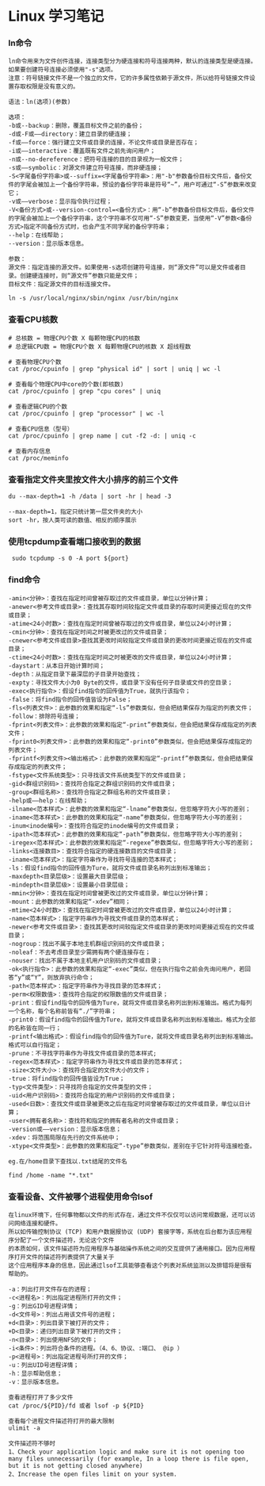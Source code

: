 Linux 学习笔记
=============

### ln命令
    ln命令用来为文件创件连接，连接类型分为硬连接和符号连接两种，默认的连接类型是硬连接。如果要创建符号连接必须使用"-s"选项。
    注意：符号链接文件不是一个独立的文件，它的许多属性依赖于源文件，所以给符号链接文件设置存取权限是没有意义的。
    
    语法：ln(选项)(参数)
    
    选项：
    -b或--backup：删除，覆盖目标文件之前的备份；
    -d或-F或——directory：建立目录的硬连接；
    -f或——force：强行建立文件或目录的连接，不论文件或目录是否存在；
    -i或——interactive：覆盖既有文件之前先询问用户；
    -n或--no-dereference：把符号连接的目的目录视为一般文件；
    -s或——symbolic：对源文件建立符号连接，而非硬连接；
    -S<字尾备份字符串>或--suffix=<字尾备份字符串>：用"-b"参数备份目标文件后，备份文件的字尾会被加上一个备份字符串，预设的备份字符串是符号“~”，用户可通过“-S”参数来改变它；
    -v或——verbose：显示指令执行过程；
    -V<备份方式>或--version-control=<备份方式>：用“-b”参数备份目标文件后，备份文件的字尾会被加上一个备份字符串，这个字符串不仅可用“-S”参数变更，当使用“-V”参数<备份方式>指定不同备份方式时，也会产生不同字尾的备份字符串；
    --help：在线帮助；
    --version：显示版本信息。
    
    参数：
    源文件：指定连接的源文件。如果使用-s选项创建符号连接，则“源文件”可以是文件或者目录。创建硬连接时，则“源文件”参数只能是文件；
    目标文件：指定源文件的目标连接文件。
    
    ln -s /usr/local/nginx/sbin/nginx /usr/bin/nginx
    
### 查看CPU核数
    # 总核数 = 物理CPU个数 X 每颗物理CPU的核数 
    # 总逻辑CPU数 = 物理CPU个数 X 每颗物理CPU的核数 X 超线程数
    
    # 查看物理CPU个数
    cat /proc/cpuinfo | grep "physical id" | sort | uniq | wc -l
    
    # 查看每个物理CPU中core的个数(即核数)
    cat /proc/cpuinfo | grep "cpu cores" | uniq
    
    # 查看逻辑CPU的个数
    cat /proc/cpuinfo | grep "processor" | wc -l
    
    # 查看CPU信息（型号）
    cat /proc/cpuinfo | grep name | cut -f2 -d: | uniq -c
    
    # 查看内存信息
    cat /proc/meminfo
    
### 查看指定文件夹里按文件大小排序的前三个文件
    du --max-depth=1 -h /data | sort -hr | head -3
    
    --max-depth=1，指定只统计第一层文件夹的大小
    sort -hr，按人类可读的数值、相反的顺序展示
    
 ### 使用tcpdump查看端口接收到的数据
     sudo tcpdump -s 0 -A port ${port}
     
 ### find命令
    -amin<分钟>：查找在指定时间曾被存取过的文件或目录，单位以分钟计算；
    -anewer<参考文件或目录>：查找其存取时间较指定文件或目录的存取时间更接近现在的文件或目录；
    -atime<24小时数>：查找在指定时间曾被存取过的文件或目录，单位以24小时计算；
    -cmin<分钟>：查找在指定时间之时被更改过的文件或目录；
    -cnewer<参考文件或目录>查找其更改时间较指定文件或目录的更改时间更接近现在的文件或目录；
    -ctime<24小时数>：查找在指定时间之时被更改的文件或目录，单位以24小时计算；
    -daystart：从本日开始计算时间；
    -depth：从指定目录下最深层的子目录开始查找；
    -expty：寻找文件大小为0 Byte的文件，或目录下没有任何子目录或文件的空目录；
    -exec<执行指令>：假设find指令的回传值为True，就执行该指令；
    -false：将find指令的回传值皆设为False；
    -fls<列表文件>：此参数的效果和指定“-ls”参数类似，但会把结果保存为指定的列表文件；
    -follow：排除符号连接；
    -fprint<列表文件>：此参数的效果和指定“-print”参数类似，但会把结果保存成指定的列表文件；
    -fprint0<列表文件>：此参数的效果和指定“-print0”参数类似，但会把结果保存成指定的列表文件；
    -fprintf<列表文件><输出格式>：此参数的效果和指定“-printf”参数类似，但会把结果保存成指定的列表文件；
    -fstype<文件系统类型>：只寻找该文件系统类型下的文件或目录；
    -gid<群组识别码>：查找符合指定之群组识别码的文件或目录；
    -group<群组名称>：查找符合指定之群组名称的文件或目录；
    -help或——help：在线帮助；
    -ilname<范本样式>：此参数的效果和指定“-lname”参数类似，但忽略字符大小写的差别；
    -iname<范本样式>：此参数的效果和指定“-name”参数类似，但忽略字符大小写的差别；
    -inum<inode编号>：查找符合指定的inode编号的文件或目录；
    -ipath<范本样式>：此参数的效果和指定“-path”参数类似，但忽略字符大小写的差别；
    -iregex<范本样式>：此参数的效果和指定“-regexe”参数类似，但忽略字符大小写的差别；
    -links<连接数目>：查找符合指定的硬连接数目的文件或目录；
    -iname<范本样式>：指定字符串作为寻找符号连接的范本样式；
    -ls：假设find指令的回传值为Ture，就将文件或目录名称列出到标准输出；
    -maxdepth<目录层级>：设置最大目录层级；
    -mindepth<目录层级>：设置最小目录层级；
    -mmin<分钟>：查找在指定时间曾被更改过的文件或目录，单位以分钟计算；
    -mount：此参数的效果和指定“-xdev”相同；
    -mtime<24小时数>：查找在指定时间曾被更改过的文件或目录，单位以24小时计算；
    -name<范本样式>：指定字符串作为寻找文件或目录的范本样式；
    -newer<参考文件或目录>：查找其更改时间较指定文件或目录的更改时间更接近现在的文件或目录；
    -nogroup：找出不属于本地主机群组识别码的文件或目录；
    -noleaf：不去考虑目录至少需拥有两个硬连接存在；
    -nouser：找出不属于本地主机用户识别码的文件或目录；
    -ok<执行指令>：此参数的效果和指定“-exec”类似，但在执行指令之前会先询问用户，若回答“y”或“Y”，则放弃执行命令；
    -path<范本样式>：指定字符串作为寻找目录的范本样式；
    -perm<权限数值>：查找符合指定的权限数值的文件或目录；
    -print：假设find指令的回传值为Ture，就将文件或目录名称列出到标准输出。格式为每列一个名称，每个名称前皆有“./”字符串；
    -print0：假设find指令的回传值为Ture，就将文件或目录名称列出到标准输出。格式为全部的名称皆在同一行；
    -printf<输出格式>：假设find指令的回传值为Ture，就将文件或目录名称列出到标准输出。格式可以自行指定；
    -prune：不寻找字符串作为寻找文件或目录的范本样式;
    -regex<范本样式>：指定字符串作为寻找文件或目录的范本样式；
    -size<文件大小>：查找符合指定的文件大小的文件；
    -true：将find指令的回传值皆设为True；
    -typ<文件类型>：只寻找符合指定的文件类型的文件；
    -uid<用户识别码>：查找符合指定的用户识别码的文件或目录；
    -used<日数>：查找文件或目录被更改之后在指定时间曾被存取过的文件或目录，单位以日计算；
    -user<拥有者名称>：查找符和指定的拥有者名称的文件或目录；
    -version或——version：显示版本信息；
    -xdev：将范围局限在先行的文件系统中；
    -xtype<文件类型>：此参数的效果和指定“-type”参数类似，差别在于它针对符号连接检查。
    
    eg.在/home目录下查找以.txt结尾的文件名
    
    find /home -name "*.txt"
     
### 查看设备、文件被哪个进程使用命令lsof

    在linux环境下，任何事物都以文件的形式存在，通过文件不仅仅可以访问常规数据，还可以访问网络连接和硬件。
    所以如传输控制协议 (TCP) 和用户数据报协议 (UDP) 套接字等，系统在后台都为该应用程序分配了一个文件描述符，无论这个文件
    的本质如何，该文件描述符为应用程序与基础操作系统之间的交互提供了通用接口。因为应用程序打开文件的描述符列表提供了大量关于
    这个应用程序本身的信息，因此通过lsof工具能够查看这个列表对系统监测以及排错将是很有帮助的。

    -a：列出打开文件存在的进程；
    -c<进程名>：列出指定进程所打开的文件；
    -g：列出GID号进程详情；
    -d<文件号>：列出占用该文件号的进程；
    +d<目录>：列出目录下被打开的文件；
    +D<目录>：递归列出目录下被打开的文件；
    -n<目录>：列出使用NFS的文件；
    -i<条件>：列出符合条件的进程。（4、6、协议、:端口、 @ip ）
    -p<进程号>：列出指定进程号所打开的文件；
    -u：列出UID号进程详情；
    -h：显示帮助信息；
    -v：显示版本信息。
    
    查看进程打开了多少文件
    cat /proc/${PID}/fd 或者 lsof -p ${PID}
    
    查看每个进程文件描述符打开的最大限制
    ulimit -a
    
    文件描述符不够时
    1、Check your application logic and make sure it is not opening too many files unnecessarily (for example, In a loop there is file open, but it is not getting closed anywhere)
    2、Increase the open files limit on your system.
